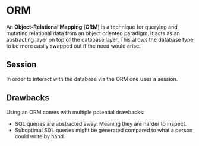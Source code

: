 # ORM

An **Object-Relational Mapping** (**ORM**) is a technique for querying and
mutating relational data from an object oriented paradigm. It acts as an
abstracting layer on top of the database layer. This allows the database type to
be more easily swapped out if the need would arise.

## Session

In order to interact with the database via the ORM one uses a session.

## Drawbacks

Using an ORM comes with multiple potential drawbacks:

- SQL queries are abstracted away. Meaning they are harder to inspect.
- Suboptimal SQL queries might be generated compared to what a person could
  write by hand.
